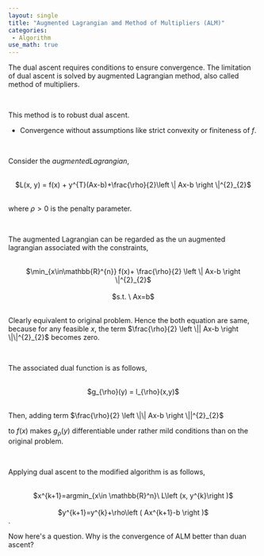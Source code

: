 ```yaml
---
layout: single
title: "Augmented Lagrangian amd Method of Multipliers (ALM)"
categories:
 - Algorithm
use_math: true
---
```

The dual ascent requires conditions to ensure convergence. The limitation of dual ascent is solved by augmented Lagrangian method, also called method of multipliers.

<br/>

This method is to robust dual ascent.
- Convergence without assumptions like strict convexity or finiteness of $f$.

<br/>

Consider the $augmented Lagrangian$,

<br/>

<center>$L(x, y) = f(x) + y^{T}(Ax-b)+\frac{\rho}{2}\left \| Ax-b \right \|^{2}_{2}$</center>

<br/>

where $\rho > 0$ is the penalty parameter.

<br/>

The augmented Lagrangian can be regarded as the un augmented lagrangian associated with the constraints,

<br/>

<center>$\min_{x\in\mathbb{R}^{n}} f(x)+ \frac{\rho}{2} \left \| Ax-b \right \|^{2}_{2}$</center>

<br/>

<center>$s.t. \ Ax=b$</center>

<br/>

Clearly equivalent to original problem. Hence the both equation are same, because for any feasible $x$, the term $\frac{\rho}{2} \left \|| Ax-b \right \|\|^{2}_{2}$ becomes zero.

<br/>

The associated dual function is as follows,

<br/>

<center>$g_{\rho}(y) = l_{\rho}(x,y)$</center>

<br/>

Then, adding term $\frac{\rho}{2} \left \|\| Ax-b \right \||^{2}_{2}$


to $f\left ( x \right )$ makes $g_{\rho}(y)$ differentiable under rather mild conditions than on the original problem.

<br/>

Applying dual ascent to the modified algorithm is as follows,

<br/>

<center>$x^{k+1}=argmin_{x\in \mathbb{R}^n}\ L\left (x, y^{k}\right )$</center>

<br/>

<center>$y^{k+1}=y^{k}+\rho\left ( Ax^{k+1}-b \right )$</center>.

<br/>

Now here's a question. Why is the convergence of ALM better than duan ascent?

